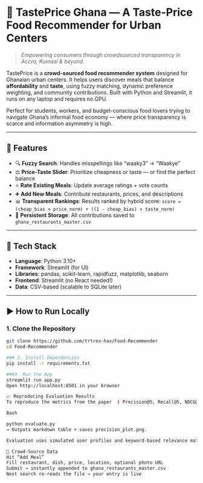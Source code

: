 # 🍗 TastePrice Ghana — A Taste-Price Food Recommender for Urban Centers

> *Empowering consumers through crowdsourced transparency in Accra, Kumasi & beyond.*

TastePrice is a **crowd-sourced food recommender system** designed for Ghanaian urban centers. It helps users discover meals that balance **affordability** and **taste**, using fuzzy matching, dynamic preference weighting, and community contributions. Built with Python and Streamlit, it runs on any laptop and requires no GPU.

Perfect for students, workers, and budget-conscious food lovers trying to navigate Ghana’s informal food economy — where price transparency is scarce and information asymmetry is high.

---

## 🚀 Features

- 🔍 **Fuzzy Search**: Handles misspellings like “waaky3” → “Waakye”
- ⚖️ **Price-Taste Slider**: Prioritize cheapness or taste — or find the perfect balance
- ⭐ **Rate Existing Meals**: Update average ratings + vote counts
- ➕ **Add New Meals**: Contribute restaurants, prices, and descriptions
- 📊 **Transparent Rankings**: Results ranked by hybrid score: `score = (cheap_bias × price_norm) + ((1 - cheap_bias) × taste_norm)`
- 💾 **Persistent Storage**: All contributions saved to `ghana_restaurants_master.csv`

---

## 🧰 Tech Stack

- **Language**: Python 3.10+
- **Framework**: Streamlit (for UI)
- **Libraries**: pandas, scikit-learn, rapidfuzz, matplotlib, seaborn
- **Frontend**: Streamlit (no React needed!)
- **Data**: CSV-based (scalable to SQLite later)

---

## ▶️ How to Run Locally

### 1. Clone the Repository

```bash
git clone https://github.com/trtrex-hax/Food-Recommender
cd Food-Recommender

### 2. Install Dependencies
pip install -r requirements.txt

###3. Run the App
streamlit run app.py
Open http://localhost:8501 in your browser

📈 Reproducing Evaluation Results
To reproduce the metrics from the paper  ( Precision@5, Recall@5, NDCG@5):

Bash

python evaluate.py
→ Outputs markdown table + saves precision_plot.png.

Evaluation uses simulated user profiles and keyword-based relevance matching to reflect real-world usage.

🙌 Crowd-Source Data
Hit “Add Meal” 
Fill restaurant, dish, price, location, optional photo URL
Submit → instantly appended to ghana_restaurants_master.csv
Next search re-reads the file → your entry is live
